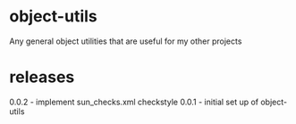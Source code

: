 # object-utils
Any general object utilities that are useful for my other projects

# releases
0.0.2 - implement sun_checks.xml checkstyle
0.0.1 - initial set up of object-utils